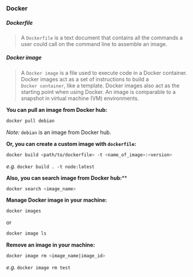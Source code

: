 ### Docker

##### Dockerfile

> A `Dockerfile` is a text document that contains all the commands a user could call on the command line to assemble an image.

##### Docker image

> A `Docker image` is a file used to execute code in a Docker container. Docker images act as a set of instructions to build a `Docker container`, like a template. Docker images also act as the starting point when using Docker. An image is comparable to a snapshot in virtual machine (VM) environments.

**You can pull an image from Docker hub:**

```bash
docker pull debian
```

*Note:* `debian` is an image from Docker hub.

**Or, you can create a custom image with `dockerfile`:**

```bash
docker build <path/to/dockerfile> -t <name_of_image>:<version>
```

*e.g.* `docker build . -t node:latest`

**Also, you can search image from Docker hub:****

```bash
docker search <image_name>
```

**Manage Docker image in your machine:**

```bash
docker images
```

or

```bash
docker image ls
```

**Remove an image in your machine:**

```bash
docker image rm <image_name|image_id>
```

*e.g.* `docker image rm test`

